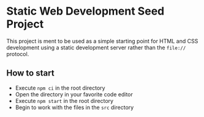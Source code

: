 # Static Web Development Seed Project

This project is ment to be used as a simple starting point for HTML and CSS development using a static development server rather than the `file://` protocol.

## How to start

- Execute `npm ci` in the root directory
- Open the directory in your favorite code editor
- Execute `npm start` in the root directory
- Begin to work with the files in the `src` directory
